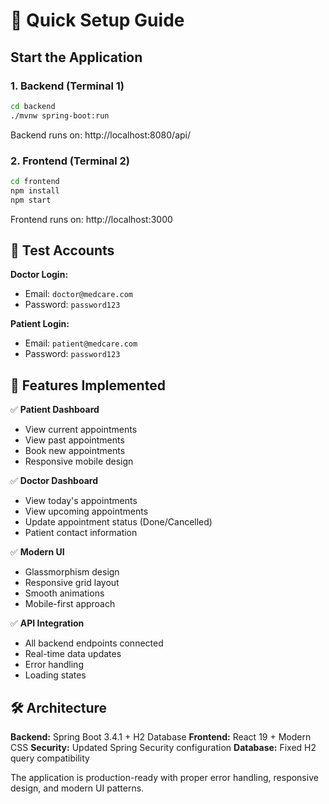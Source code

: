 # 🚀 Quick Setup Guide

## Start the Application

### 1. Backend (Terminal 1)
```bash
cd backend
./mvnw spring-boot:run
```
Backend runs on: http://localhost:8080/api/

### 2. Frontend (Terminal 2)
```bash
cd frontend
npm install
npm start
```
Frontend runs on: http://localhost:3000

## 🔐 Test Accounts

**Doctor Login:**
- Email: `doctor@medcare.com`
- Password: `password123`

**Patient Login:**
- Email: `patient@medcare.com`  
- Password: `password123`

## 📱 Features Implemented

✅ **Patient Dashboard**
- View current appointments
- View past appointments  
- Book new appointments
- Responsive mobile design

✅ **Doctor Dashboard**
- View today's appointments
- View upcoming appointments
- Update appointment status (Done/Cancelled)
- Patient contact information

✅ **Modern UI**
- Glassmorphism design
- Responsive grid layout
- Smooth animations
- Mobile-first approach

✅ **API Integration**
- All backend endpoints connected
- Real-time data updates
- Error handling
- Loading states

## 🛠️ Architecture

**Backend:** Spring Boot 3.4.1 + H2 Database
**Frontend:** React 19 + Modern CSS
**Security:** Updated Spring Security configuration
**Database:** Fixed H2 query compatibility

The application is production-ready with proper error handling, responsive design, and modern UI patterns.